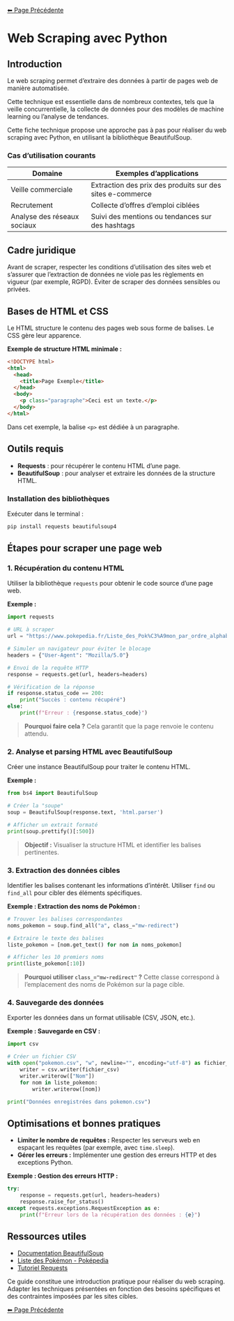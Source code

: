 [⬅ Page Précédente](../README.md)

# Web Scraping avec Python

## Introduction
Le web scraping permet d’extraire des données à partir de pages web de manière automatisée.  

Cette technique est essentielle dans de nombreux contextes, tels que la veille concurrentielle, la collecte de données pour des modèles de machine learning ou l’analyse de tendances.  

Cette fiche technique propose une approche pas à pas pour réaliser du web scraping avec Python, en utilisant la bibliothèque BeautifulSoup.

### Cas d’utilisation courants
| Domaine                   | Exemples d’applications                                   |
|---------------------------|---------------------------------------------------------|
| Veille commerciale        | Extraction des prix des produits sur des sites e-commerce |
| Recrutement               | Collecte d’offres d’emploi ciblées                     |
| Analyse des réseaux sociaux| Suivi des mentions ou tendances sur des hashtags         |

## Cadre juridique
Avant de scraper, respecter les conditions d’utilisation des sites web et s’assurer que l’extraction de données ne viole pas les règlements en vigueur (par exemple, RGPD). Éviter de scraper des données sensibles ou privées.

## Bases de HTML et CSS
Le HTML structure le contenu des pages web sous forme de balises. Le CSS gère leur apparence.

**Exemple de structure HTML minimale :**
```html
<!DOCTYPE html>
<html>
  <head>
    <title>Page Exemple</title>
  </head>
  <body>
    <p class="paragraphe">Ceci est un texte.</p>
  </body>
</html>
```
Dans cet exemple, la balise `<p>` est dédiée à un paragraphe.

## Outils requis
- **Requests** : pour récupérer le contenu HTML d’une page.
- **BeautifulSoup** : pour analyser et extraire les données de la structure HTML.

### Installation des bibliothèques
Exécuter dans le terminal :
```bash
pip install requests beautifulsoup4
```

## Étapes pour scraper une page web

### 1. Récupération du contenu HTML
Utiliser la bibliothèque `requests` pour obtenir le code source d’une page web.

**Exemple :**
```python
import requests

# URL à scraper
url = "https://www.pokepedia.fr/Liste_des_Pok%C3%A9mon_par_ordre_alphabétique"

# Simuler un navigateur pour éviter le blocage
headers = {"User-Agent": "Mozilla/5.0"}

# Envoi de la requête HTTP
response = requests.get(url, headers=headers)

# Vérification de la réponse
if response.status_code == 200:
    print("Succès : contenu récupéré")
else:
    print(f"Erreur : {response.status_code}")
```
> **Pourquoi faire cela ?** Cela garantit que la page renvoie le contenu attendu.

### 2. Analyse et parsing HTML avec BeautifulSoup
Créer une instance BeautifulSoup pour traiter le contenu HTML.

**Exemple :**
```python
from bs4 import BeautifulSoup

# Créer la "soupe"
soup = BeautifulSoup(response.text, 'html.parser')

# Afficher un extrait formaté
print(soup.prettify()[:500])
```
> **Objectif :** Visualiser la structure HTML et identifier les balises pertinentes.

### 3. Extraction des données cibles
Identifier les balises contenant les informations d’intérêt. Utiliser `find` ou `find_all` pour cibler des éléments spécifiques.

**Exemple : Extraction des noms de Pokémon :**
```python
# Trouver les balises correspondantes
noms_pokemon = soup.find_all("a", class_="mw-redirect")

# Extraire le texte des balises
liste_pokemon = [nom.get_text() for nom in noms_pokemon]

# Afficher les 10 premiers noms
print(liste_pokemon[:10])
```
> **Pourquoi utiliser `class_="mw-redirect"` ?** Cette classe correspond à l’emplacement des noms de Pokémon sur la page cible.

### 4. Sauvegarde des données
Exporter les données dans un format utilisable (CSV, JSON, etc.).

**Exemple : Sauvegarde en CSV :**
```python
import csv

# Créer un fichier CSV
with open("pokemon.csv", "w", newline="", encoding="utf-8") as fichier_csv:
    writer = csv.writer(fichier_csv)
    writer.writerow(["Nom"])
    for nom in liste_pokemon:
        writer.writerow([nom])

print("Données enregistrées dans pokemon.csv")
```

## Optimisations et bonnes pratiques
- **Limiter le nombre de requêtes :** Respecter les serveurs web en espaçant les requêtes (par exemple, avec `time.sleep`).
- **Gérer les erreurs :** Implémenter une gestion des erreurs HTTP et des exceptions Python.

**Exemple : Gestion des erreurs HTTP :**
```python
try:
    response = requests.get(url, headers=headers)
    response.raise_for_status()
except requests.exceptions.RequestException as e:
    print(f"Erreur lors de la récupération des données : {e}")
```

## Ressources utiles
- [Documentation BeautifulSoup](https://www.crummy.com/software/BeautifulSoup/bs4/doc/)
- [Liste des Pokémon - Poképedia](https://www.pokepedia.fr/Liste_des_Pok%C3%A9mon_par_ordre_alphab%C3%A9tique)
- [Tutoriel Requests](https://docs.python-requests.org/en/latest/)

Ce guide constitue une introduction pratique pour réaliser du web scraping. Adapter les techniques présentées en fonction des besoins spécifiques et des contraintes imposées par les sites cibles.

[⬅ Page Précédente](../README.md)
